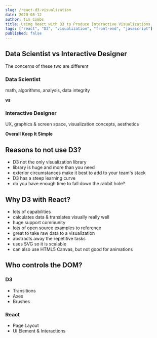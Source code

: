 ```yaml
---
slug: /react-d3-visualization
date: 2020-05-12
author: Tim Combs
title: Using React with D3 to Produce Interactive Visualizations
tags: ["react", "D3", "visualization", "front-end", "javascript"]
published: false
---
```


## Data Scientist vs Interactive Designer
The concerns of these two are different

### Data Scientist
math, algorithms, analysis, data integrity

**vs**

### Interactive Designer
UX, graphics & screen space, visualization concepts, aesthetics

**Overall Keep It Simple**

## Reasons to not use D3?

- D3 not the only visualization library
- library is huge and more than you need
- exterior circumstances make it best to add to your team's stack
- D3 has a steep learning curve
- do you have enough time to fall down the rabbit hole?

## Why D3 with React?

- lots of capabilities
- calculates data & translates visually really well
- huge support community
- lots of open source examples to reference
- great to take raw data to a visualization
- abstracts away the repetitive tasks
- uses SVG so it is scalable
- can also use HTML5 Canvas, but not good for animations

## Who controls the DOM?

### D3 
- Transitions
- Axes
- Brushes

### React
- Page Layout
- UI Element & Interactions